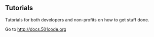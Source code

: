 ## Tutorials

Tutorials for both developers and non-profits on how to get stuff done. 

Go to http://docs.501code.org
